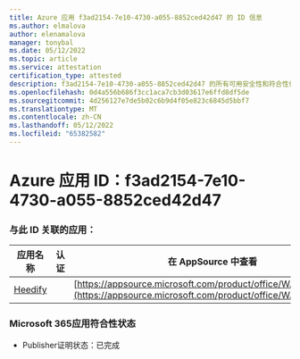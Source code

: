 ```yaml
---
title: Azure 应用 f3ad2154-7e10-4730-a055-8852ced42d47 的 ID 信息
ms.author: elmalova
author: elenamalova
manager: tonybal
ms.date: 05/12/2022
ms.topic: article
ms.service: attestation
certification_type: attested
description: f3ad2154-7e10-4730-a055-8852ced42d47 的所有可用安全性和符合性信息。
ms.openlocfilehash: 0d4a556b686f3cc1aca7cb3d03617e6ffd8df5de
ms.sourcegitcommit: 4d256127e7de5b02c6b9d4f05e823c6845d5bbf7
ms.translationtype: MT
ms.contentlocale: zh-CN
ms.lasthandoff: 05/12/2022
ms.locfileid: "65382582"
---
```

# <a name="azure-app-id-f3ad2154-7e10-4730-a055-8852ced42d47"></a>Azure 应用 ID：f3ad2154-7e10-4730-a055-8852ced42d47


### <a name="apps-associated-with-this-id"></a>与此 ID 关联的应用：
| **应用名称** | **认证** | **在 AppSource 中查看** |
|--------------|---------------|-----------------------|
| [Heedify](../forward/WA200003512.md) |  | [https://appsource.microsoft.com/product/office/WA200003512](https://appsource.microsoft.com/product/office/WA200003512) |

### <a name="microsoft-365-app-compliance-status"></a>Microsoft 365应用符合性状态
- Publisher证明状态：已完成
